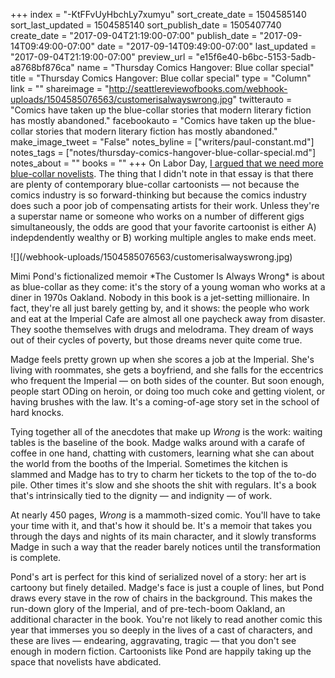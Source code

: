 +++
index = "-KtFFvUyHbchLy7xumyu"
sort_create_date = 1504585140
sort_last_updated = 1504585140
sort_publish_date = 1505407740
create_date = "2017-09-04T21:19:00-07:00"
publish_date = "2017-09-14T09:49:00-07:00"
date = "2017-09-14T09:49:00-07:00"
last_updated = "2017-09-04T21:19:00-07:00"
preview_url = "e15f6e40-b6bc-5153-5adb-a8768bf876ca"
name = "Thursday Comics Hangover: Blue collar special"
title = "Thursday Comics Hangover: Blue collar special"
type = "Column"
link = ""
shareimage = "http://seattlereviewofbooks.com/webhook-uploads/1504585076563/customerisalwayswrong.jpg"
twitterauto = "Comics have taken up the blue-collar stories that modern literary fiction has mostly abandoned."
facebookauto = "Comics have taken up the blue-collar stories that modern literary fiction has mostly abandoned."
make_image_tweet = "False"
notes_byline = ["writers/paul-constant.md"]
notes_tags = ["notes/thursday-comics-hangover-blue-collar-special.md"]
notes_about = ""
books = ""
+++
On Labor Day, [I argued that we need more blue-collar novelists](http://www.seattlereviewofbooks.com/notes/2017/09/04/a-labor-day-proposal-lets-create-more-blue-collar-novelists/). The thing that I didn't note in that essay is that there are plenty of contemporary blue-collar cartoonists — not because the comics industry is so forward-thinking but because the comics industry does such a poor job of compensating artists for their work. Unless they're a superstar name or someone who works on a number of different gigs simultaneously, the odds are good that your favorite cartoonist is either A) indepdendently wealthy or B) working multiple angles to make ends meet.

<p class="image-left">![](/webhook-uploads/1504585076563/customerisalwayswrong.jpg)</p>
Mimi Pond's fictionalized memoir *The Customer Is Always Wrong* is about as blue-collar as they come: it's the story of a young woman who works at a diner in 1970s Oakland. Nobody in this book is a jet-setting millionaire. In fact, they're all just barely getting by, and it shows: the people who work and eat at the Imperial Cafe are almost all one paycheck away from disaster. They soothe themselves with drugs and melodrama. They dream of ways out of their cycles of poverty, but those dreams never quite come true.

Madge feels pretty grown up when she scores a job at the Imperial. She's living with roommates, she gets a boyfriend, and she falls for the eccentrics who frequent the Imperial — on both sides of the counter. But soon enough, people start ODing on heroin, or doing too much coke and getting violent, or having brushes with the law. It's a coming-of-age story set in the school of hard knocks.

Tying together all of the anecdotes that make up *Wrong* is the work: waiting tables is the baseline of the book. Madge walks around with a carafe of coffee in one hand, chatting with customers, learning what she can about the world from the booths of the Imperial. Sometimes the kitchen is slammed and Madge has to try to charm her tickets to the top of the to-do pile. Other times it's slow and she shoots the shit with regulars. It's a book that's intrinsically tied to the dignity — and indignity — of work.

At nearly 450 pages, *Wrong* is a mammoth-sized comic. You'll have to take your time with it, and that's how it should be. It's a memoir that takes you through the days and nights of its main character, and it slowly transforms Madge in such a way that the reader barely notices until the transformation is complete.

Pond's art is perfect for this kind of serialized novel of a story: her art is cartoony but finely detailed. Madge's face is just a couple of lines, but Pond draws every stave in the row of chairs in the background. This makes the run-down glory of the Imperial, and of pre-tech-boom Oakland, an additional character in the book. You're not likely to read another comic this year that immerses you so deeply in the lives of a cast of characters, and these are lives — endearing, aggravating, tragic — that you don't see enough in modern fiction. Cartoonists like Pond are happily taking up the space that novelists have abdicated.